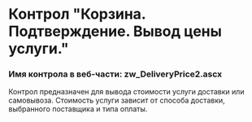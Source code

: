 ﻿---
description: 2.4.9.1
---
# Контрол "Корзина. Подтверждение. Вывод цены услуги."
### Имя контрола в веб-части: zw_DeliveryPrice2.ascx
Контрол предназначен для вывода стоимости услуги доставки или самовывоза. Стоимость услуги зависит от способа доставки, выбранного поставщика и типа оплаты.
